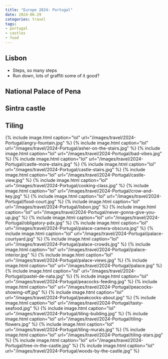 ```yaml
---
title: "Europe 2024: Portugal"
date: 2024-06-29
categories: travel
tags:
- portugal
- castles
- food
---
```


## Lisbon

* Steps, so many steps
* Run down, lots of graffiti some of it good?

## National Palace of Pena

## Sintra castle

## Tiling

{% include image.html caption="lol" url="/images/travel/2024-Portugal/angry-fountain.jpg" %}
{% include image.html caption="lol" url="/images/travel/2024-Portugal/asher-on-the-stairs.jpg" %}
{% include image.html caption="lol" url="/images/travel/2024-Portugal/bad-vibes.jpg" %}
{% include image.html caption="lol" url="/images/travel/2024-Portugal/castle-more-stairs.jpg" %}
{% include image.html caption="lol" url="/images/travel/2024-Portugal/castle-stairs.jpg" %}
{% include image.html caption="lol" url="/images/travel/2024-Portugal/castle-view.jpg" %}
{% include image.html caption="lol" url="/images/travel/2024-Portugal/cooking-class.jpg" %}
{% include image.html caption="lol" url="/images/travel/2024-Portugal/crow-and-key.jpg" %}
{% include image.html caption="lol" url="/images/travel/2024-Portugal/food-court.jpg" %}
{% include image.html caption="lol" url="/images/travel/2024-Portugal/lisbon.jpg" %}
{% include image.html caption="lol" url="/images/travel/2024-Portugal/never-gonna-give-you-up.jpg" %}
{% include image.html caption="lol" url="/images/travel/2024-Portugal/obligatory-pdx.jpg" %}
{% include image.html caption="lol" url="/images/travel/2024-Portugal/palace-camera-obscura.jpg" %}
{% include image.html caption="lol" url="/images/travel/2024-Portugal/palace-courtyard.jpg" %}
{% include image.html caption="lol" url="/images/travel/2024-Portugal/palace-crowds.jpg" %}
{% include image.html caption="lol" url="/images/travel/2024-Portugal/palace-interior.jpg" %}
{% include image.html caption="lol" url="/images/travel/2024-Portugal/palace-views.jpg" %}
{% include image.html caption="lol" url="/images/travel/2024-Portugal/palace.jpg" %}
{% include image.html caption="lol" url="/images/travel/2024-Portugal/pastel-de-nata.jpg" %}
{% include image.html caption="lol" url="/images/travel/2024-Portugal/peacocks-feeding.jpg" %}
{% include image.html caption="lol" url="/images/travel/2024-Portugal/peacocks-showing-off.jpg" %}
{% include image.html caption="lol" url="/images/travel/2024-Portugal/peakcocks-about.jpg" %}
{% include image.html caption="lol" url="/images/travel/2024-Portugal/tasty-seafood.jpg" %}
{% include image.html caption="lol" url="/images/travel/2024-Portugal/tiling-building.jpg" %}
{% include image.html caption="lol" url="/images/travel/2024-Portugal/tiling-flowers.jpg" %}
{% include image.html caption="lol" url="/images/travel/2024-Portugal/tiling-murals.jpg" %}
{% include image.html caption="lol" url="/images/travel/2024-Portugal/tiling-stars.jpg" %}
{% include image.html caption="lol" url="/images/travel/2024-Portugal/tree-in-the-castle.jpg" %}
{% include image.html caption="lol" url="/images/travel/2024-Portugal/woods-by-the-castle.jpg" %}
